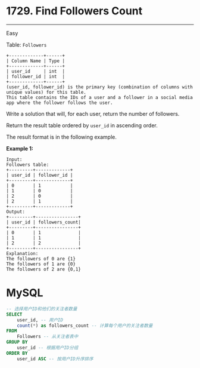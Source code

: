 # 1729. Find Followers Count

---

Easy

Table: `Followers`

```
+-------------+------+
| Column Name | Type |
+-------------+------+
| user_id     | int  |
| follower_id | int  |
+-------------+------+
(user_id, follower_id) is the primary key (combination of columns with unique values) for this table.
This table contains the IDs of a user and a follower in a social media app where the follower follows the user.
```

Write a solution that will, for each user, return the number of followers.

Return the result table ordered by `user_id` in ascending order.

The result format is in the following example.

**Example 1:**

```
Input:
Followers table:
+---------+-------------+
| user_id | follower_id |
+---------+-------------+
| 0       | 1           |
| 1       | 0           |
| 2       | 0           |
| 2       | 1           |
+---------+-------------+
Output:
+---------+----------------+
| user_id | followers_count|
+---------+----------------+
| 0       | 1              |
| 1       | 1              |
| 2       | 2              |
+---------+----------------+
Explanation:
The followers of 0 are {1}
The followers of 1 are {0}
The followers of 2 are {0,1}
```

# MySQL

```sql
-- 选择用户ID和他们的关注者数量
SELECT
    user_id, -- 用户ID
    count(*) as followers_count -- 计算每个用户的关注者数量
FROM
    Followers -- 从关注者表中
GROUP BY
    user_id -- 根据用户ID分组
ORDER BY
    user_id ASC -- 按用户ID升序排序
```